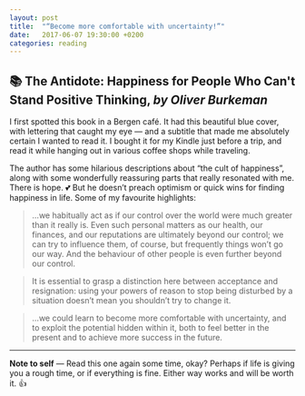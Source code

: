 ```yaml
---
layout: post
title:  "“Become more comfortable with uncertainty!”"
date:   2017-06-07 19:30:00 +0200
categories: reading
---
```


## 📚 The Antidote: Happiness for People Who Can't Stand Positive Thinking, *by Oliver Burkeman*

I first spotted this book in a Bergen café. It had this beautiful blue cover, with lettering that caught my eye — and a subtitle that made me absolutely certain I wanted to read it. I bought it for my Kindle just before a trip, and read it while hanging out in various coffee shops while traveling.

The author has some hilarious descriptions about “the cult of happiness”, along with some wonderfully reassuring parts that really resonated with me. There is hope. 💕 But he doesn’t preach optimism or quick wins for finding happiness in life. Some of my favourite highlights:

> …we habitually act as if our control over the world were much greater than it really is. Even such personal matters as our health, our finances, and our reputations are ultimately beyond our control; we can try to influence them, of course, but frequently things won’t go our way. And the behaviour of other people is even further beyond our control.

> It is essential to grasp a distinction here between acceptance and resignation: using your powers of reason to stop being disturbed by a situation doesn’t mean you shouldn’t try to change it.

> …we could learn to become more comfortable with uncertainty, and to exploit the potential hidden within it, both to feel better in the present and to achieve more success in the future.

---

**Note to self** — Read this one again some time, okay? Perhaps if life is giving you a rough time, or if everything is fine. Either way works and will be worth it. 👍
